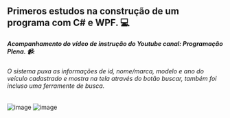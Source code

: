 ## Primeros estudos na construção de um programa com C# e WPF. 💻


#####    Acompanhamento do vídeo de instrução do Youtube canal: Programação Plena. 📹:

###### O sistema puxa as informações de id, nome/marca, modelo e ano do veículo cadastrado e mostra na tela através do botão buscar, também foi incluso uma ferramente de busca.

![image](https://github.com/user-attachments/assets/ff2cec3b-80ad-4e33-ae9d-f5c88507a408)
![image](https://github.com/user-attachments/assets/86728d49-fe81-417e-90f9-5bf86a4234f3)


